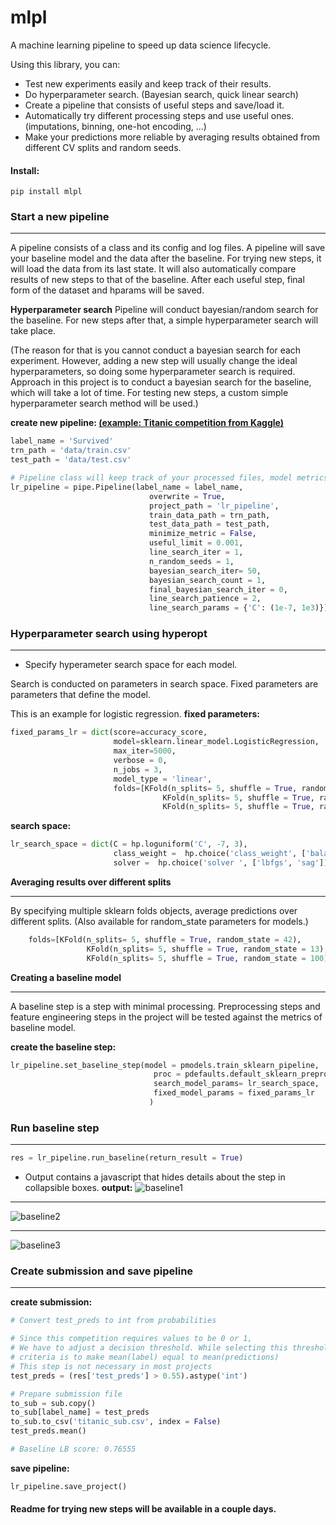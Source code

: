 # mlpl

A machine learning pipeline to speed up data science lifecycle.

Using this library, you can:
- Test new experiments easily and keep track of their results.
- Do hyperparameter search. (Bayesian search, quick linear search)
- Create a pipeline that consists of useful steps and save/load it.
- Automatically try different processing steps and use useful ones. (imputations, binning, one-hot encoding, ...)
- Make your predictions more reliable by averaging results obtained from different CV splits and random seeds.

#### Install:
```
pip install mlpl
```

### Start a new pipeline
***
A pipeline consists of  a class and its config and log files.
A pipeline will save your baseline model and the data after the baseline.
For trying new steps, it will load the data from its last state.
It will also automatically compare results of new steps to that of the baseline.
After each useful step, final form of the dataset and hparams will be saved.

**Hyperparameter search**
Pipeline will conduct bayesian/random search for the baseline.
For new steps after that, a simple hyperparameter search will take place.

(The reason for that is you cannot conduct a bayesian search for each experiment.
However, adding a new step will usually change the ideal hyperparameters, so
doing some hyperparameter search is required. Approach in this project is to conduct a bayesian search for the baseline, which will take a lot of time. For testing new steps, a custom simple hyperparameter search method will be used.)

**create new pipeline:
[(example: Titanic competition from Kaggle)](https://www.kaggle.com/c/titanic/overview "(example: Titanic competition from Kaggle)")**
```python
label_name = 'Survived'
trn_path = 'data/train.csv'
test_path = 'data/test.csv'

# Pipeline class will keep track of your processed files, model metrics and experiments. 
lr_pipeline = pipe.Pipeline(label_name = label_name,
                               overwrite = True,
                               project_path = 'lr_pipeline',
                               train_data_path = trn_path,
                               test_data_path = test_path,
                               minimize_metric = False,
                               useful_limit = 0.001,
                               line_search_iter = 1,
                               n_random_seeds = 1,
                               bayesian_search_iter= 50,
                               bayesian_search_count = 1,
                               final_bayesian_search_iter = 0,
                               line_search_patience = 2,
                               line_search_params = {'C': (1e-7, 1e3)})
```


### Hyperparameter search using hyperopt
***
- Specify hyperameter search space for each model.

Search is conducted on parameters in search space.
Fixed parameters are parameters that define the model.

This is an example for logistic regression.
**fixed parameters:**
```python
fixed_params_lr = dict(score=accuracy_score,
                       model=sklearn.linear_model.LogisticRegression,                       
                       max_iter=5000,
                       verbose = 0,
                       n_jobs = 3,
                       model_type = 'linear',
                       folds=[KFold(n_splits= 5, shuffle = True, random_state = 42),
                                  KFold(n_splits= 5, shuffle = True, random_state = 13),
                                  KFold(n_splits= 5, shuffle = True, random_state = 100)])
```
**search space:**
```python
lr_search_space = dict(C = hp.loguniform('C', -7, 3),
                       class_weight =  hp.choice('class_weight', ['balanced', None]),
                       solver =  hp.choice('solver ', ['lbfgs', 'sag']))
```
**Averaging results over different splits**
***
By  specifying multiple sklearn folds objects, average predictions over different splits.
(Also available for random_state parameters for models.)

```python
    folds=[KFold(n_splits= 5, shuffle = True, random_state = 42),
                 KFold(n_splits= 5, shuffle = True, random_state = 13),
                 KFold(n_splits= 5, shuffle = True, random_state = 100)]
```

**Creating a baseline model**
***
A baseline step is a step with minimal processing. Preprocessing steps and feature engineering steps in the project will be tested against the metrics of baseline model.

**create the baseline step:**
```python
lr_pipeline.set_baseline_step(model = pmodels.train_sklearn_pipeline,
                                proc = pdefaults.default_sklearn_preprocess,
                                search_model_params= lr_search_space,
                                fixed_model_params = fixed_params_lr
                               )
```

### Run baseline step
***
```python
res = lr_pipeline.run_baseline(return_result = True)
```
- Output contains a javascript that hides details about the step in collapsible boxes.
**output:**
![baseline1](https://user-images.githubusercontent.com/40238324/69920598-f53a9e00-149a-11ea-9fed-45c60fb11b84.PNG)

***

![baseline2](https://user-images.githubusercontent.com/40238324/69920654-7c881180-149b-11ea-8168-3a07f9d28a04.PNG)

***

![baseline3](https://user-images.githubusercontent.com/40238324/69920657-89a50080-149b-11ea-9712-703a5c536042.PNG)

### Create submission and save pipeline
***
**create submission:**
```python
# Convert test_preds to int from probabilities

# Since this competition requires values to be 0 or 1,
# We have to adjust a decision threshold. While selecting this threshold,
# criteria is to make mean(label) equal to mean(predictions)
# This step is not necessary in most projects
test_preds = (res['test_preds'] > 0.55).astype('int')

# Prepare submission file
to_sub = sub.copy()
to_sub[label_name] = test_preds
to_sub.to_csv('titanic_sub.csv', index = False)
test_preds.mean()

# Baseline LB score: 0.76555
```
**save pipeline:**
```python
lr_pipeline.save_project()
```

#### Readme for trying new steps will be available in a couple days.